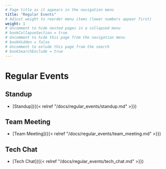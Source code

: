 ```yaml
---
# Page title as it appears in the navigation menu
title: "Regular Events"
# Adjust weight to reorder menu items (lower numbers appear first)
weight: 1
# Uncomment to hide nested pages in a collapsed menu
# bookCollapseSection = true
# Uncomment to hide this page from the navigation menu
# bookHidden = false
# Uncomment to exlude this page from the search
# bookSearchExclude = true
---
```


# Regular Events

## Standup

- [Standup]({{< relref "/docs/regular_events/standup.md" >}})

## Team Meeting

- [Team Meeting]({{< relref "/docs/regular_events/team_meeting.md" >}})

## Tech Chat

- [Tech Chat]({{< relref "/docs/regular_events/tech_chat.md" >}})